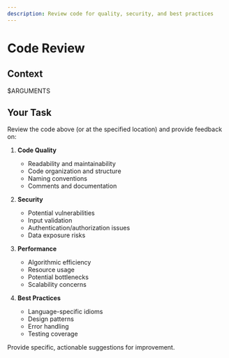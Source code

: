 ```yaml
---
description: Review code for quality, security, and best practices
---
```


# Code Review

## Context

$ARGUMENTS

## Your Task

Review the code above (or at the specified location) and provide feedback on:

1. **Code Quality**

   - Readability and maintainability
   - Code organization and structure
   - Naming conventions
   - Comments and documentation

2. **Security**

   - Potential vulnerabilities
   - Input validation
   - Authentication/authorization issues
   - Data exposure risks

3. **Performance**

   - Algorithmic efficiency
   - Resource usage
   - Potential bottlenecks
   - Scalability concerns

4. **Best Practices**
   - Language-specific idioms
   - Design patterns
   - Error handling
   - Testing coverage

Provide specific, actionable suggestions for improvement.
